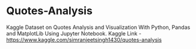 # Quotes-Analysis
Kaggle Dataset on Quotes Analysis and Visualization With Python, Pandas and MatplotLib Using Jupyter Notebook.
Kaggle Link - https://www.kaggle.com/simranjeetsingh1430/quotes-analysis
